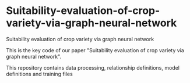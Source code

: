 # Suitability-evaluation-of-crop-variety-via-graph-neural-network
Suitability evaluation of crop variety via graph neural network

This is the key code of our paper "Suitability evaluation of crop variety via graph neural network". 

This repository contains data processing, relationship definitions, model definitions and training files
